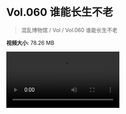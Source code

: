 # Vol.060 谁能长生不老

> 混乱博物馆 / Vol / Vol.060 谁能长生不老

**视频大小**: 78.26 MB

<div class="video"><video src="https://file.hsyhx.top/archive/混乱博物馆/Vol/060.mp4" controls preload>🤔 您的浏览器不支持 video 标签</video></div>